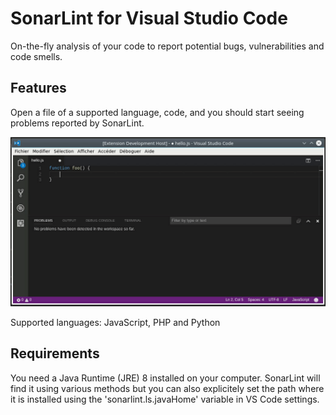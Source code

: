 # SonarLint for Visual Studio Code

On-the-fly analysis of your code to report potential bugs, vulnerabilities and code smells.

## Features

Open a file of a supported language, code, and you should start seeing problems reported by SonarLint.

![sonarlint on-the-fly](images/sonarlint-vscode.gif)

Supported languages: JavaScript, PHP and Python

## Requirements

You need a Java Runtime (JRE) 8 installed on your computer. SonarLint will find it using various methods but you can also explicitely 
set the path where it is installed using the 'sonarlint.ls.javaHome' variable in VS Code settings.
